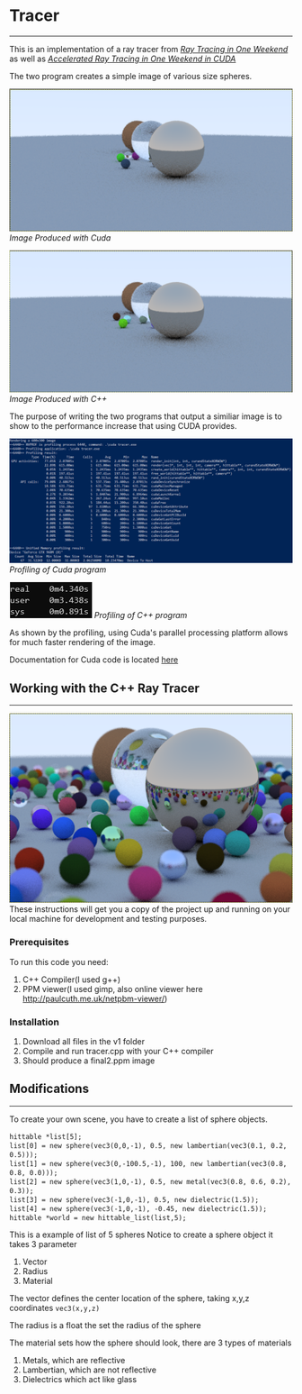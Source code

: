 # Tracer
---

This is an implementation of a ray tracer from [*Ray Tracing in One Weekend*](https://raytracing.github.io/books/RayTracingInOneWeekend.html#metal) as well as [*Accelerated Ray Tracing in One Weekend in CUDA*](https://devblogs.nvidia.com/accelerated-ray-tracing-cuda/)

The two program creates a simple image of various size spheres.

![Image Produced with Cuda](/Spheres.PNG "Image Produced with Cuda")
*Image Produced with Cuda*


![Image Produced with C++](/cppSpheres.PNG "Image Produced with C++")
*Image Produced with C++*


The purpose of writing the two programs that output a similiar image is to show to the performance increase that using CUDA provides.
 
![Profiling of Cuda program](/cudaProfile.PNG "Profiling of Cuda program")
*Profiling of Cuda program*

![Profiling of C++ program](/cppProfile.PNG "Profiling of C++ program")
*Profiling of C++ program*

As shown by the profiling, using Cuda's parallel processing platform allows for much faster rendering of the image. 

Documentation for Cuda code is located [here](https://ccs-1l-f19.github.io/tracer/html/files.html)

## Working with the C++ Ray Tracer
---
![Image Produced](/Capture.PNG)
These instructions will get you a copy of the project up and running on your local machine for development and testing purposes.

### Prerequisites
To run this code you need:
1. C++ Compiler(I used g++)
2. PPM viewer(I used gimp, also online viewer here http://paulcuth.me.uk/netpbm-viewer/)

### Installation
1. Download all files in the v1 folder
2. Compile and run tracer.cpp with your C++ compiler
3. Should produce a final2.ppm image

## Modifications
---
To create your own scene, you have to create a list of sphere objects.
```
hittable *list[5];
list[0] = new sphere(vec3(0,0,-1), 0.5, new lambertian(vec3(0.1, 0.2, 0.5)));
list[1] = new sphere(vec3(0,-100.5,-1), 100, new lambertian(vec3(0.8, 0.8, 0.0)));
list[2] = new sphere(vec3(1,0,-1), 0.5, new metal(vec3(0.8, 0.6, 0.2), 0.3));
list[3] = new sphere(vec3(-1,0,-1), 0.5, new dielectric(1.5));
list[4] = new sphere(vec3(-1,0,-1), -0.45, new dielectric(1.5));
hittable *world = new hittable_list(list,5);
```
This is a example of list of 5 spheres
Notice to create a sphere object it takes 3 parameter
1. Vector
2. Radius
3. Material

The vector defines the center location of the sphere, taking x,y,z coordinates
`vec3(x,y,z)`

The radius is a float the set the radius of the sphere

The material sets how the sphere should look, there are 3 types of materials
1. Metals, which are reflective
2. Lambertian, which are not reflective
3. Dielectrics which act like glass
